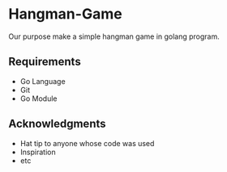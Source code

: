 # Hangman-Game

Our purpose make a simple hangman game in golang program.

## Requirements

* Go Language
* Git
* Go Module


## Acknowledgments

* Hat tip to anyone whose code was used
* Inspiration
* etc

